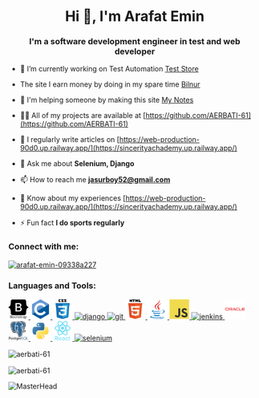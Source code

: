 <h1 align="center">Hi 👋, I'm Arafat Emin</h1>
<h3 align="center">I'm a software development engineer in test and web developer</h3>

- 🔭 I’m currently working on Test Automation [Test Store](http://teststore.automationtesting.co.uk/)

- The site I earn money by doing in my spare time [Bilnur](https://bilnur.biz/)

- 🤝 I'm helping someone by making this site [My Notes](https://sincerityachademy.up.railway.app/)

- 👨‍💻 All of my projects are available at [https://github.com/AERBATI-61](https://github.com/AERBATI-61)

- 📝 I regularly write articles on [https://web-production-90d0.up.railway.app/](https://sincerityachademy.up.railway.app/)

- 💬 Ask me about **Selenium, Django**

- 📫 How to reach me **jasurboy52@gmail.com**

- 📄 Know about my experiences [https://web-production-90d0.up.railway.app/](https://sincerityachademy.up.railway.app/)

- ⚡ Fun fact **I do sports regularly**

<h3 align="left">Connect with me:</h3>
<p align="left">
<a href="https://www.linkedin.com/in/arafatemin/" target="blank"><img align="center" src="https://raw.githubusercontent.com/rahuldkjain/github-profile-readme-generator/master/src/images/icons/Social/linked-in-alt.svg" alt="arafat-emin-09338a227" height="30" width="40" /></a>
</p>

<h3 align="left">Languages and Tools:</h3>
<p align="left"> <a href="https://getbootstrap.com" target="_blank" rel="noreferrer"> <img src="https://raw.githubusercontent.com/devicons/devicon/master/icons/bootstrap/bootstrap-plain-wordmark.svg" alt="bootstrap" width="40" height="40"/> </a> <a href="https://www.cprogramming.com/" target="_blank" rel="noreferrer"> <img src="https://raw.githubusercontent.com/devicons/devicon/master/icons/c/c-original.svg" alt="c" width="40" height="40"/> </a> <a href="https://www.w3schools.com/css/" target="_blank" rel="noreferrer"> <img src="https://raw.githubusercontent.com/devicons/devicon/master/icons/css3/css3-original-wordmark.svg" alt="css3" width="40" height="40"/> </a> <a href="https://www.djangoproject.com/" target="_blank" rel="noreferrer"> <img src="https://cdn.worldvectorlogo.com/logos/django.svg" alt="django" width="40" height="40"/> </a> <a href="https://git-scm.com/" target="_blank" rel="noreferrer"> <img src="https://www.vectorlogo.zone/logos/git-scm/git-scm-icon.svg" alt="git" width="40" height="40"/> </a> <a href="https://www.w3.org/html/" target="_blank" rel="noreferrer"> <img src="https://raw.githubusercontent.com/devicons/devicon/master/icons/html5/html5-original-wordmark.svg" alt="html5" width="40" height="40"/> </a> <a href="https://www.java.com" target="_blank" rel="noreferrer"> <img src="https://raw.githubusercontent.com/devicons/devicon/master/icons/java/java-original.svg" alt="java" width="40" height="40"/> </a> <a href="https://developer.mozilla.org/en-US/docs/Web/JavaScript" target="_blank" rel="noreferrer"> <img src="https://raw.githubusercontent.com/devicons/devicon/master/icons/javascript/javascript-original.svg" alt="javascript" width="40" height="40"/> </a> <a href="https://www.jenkins.io" target="_blank" rel="noreferrer"> <img src="https://www.vectorlogo.zone/logos/jenkins/jenkins-icon.svg" alt="jenkins" width="40" height="40"/> </a> <a href="https://www.oracle.com/" target="_blank" rel="noreferrer"> <img src="https://raw.githubusercontent.com/devicons/devicon/master/icons/oracle/oracle-original.svg" alt="oracle" width="40" height="40"/> </a> <a href="https://www.postgresql.org" target="_blank" rel="noreferrer"> <img src="https://raw.githubusercontent.com/devicons/devicon/master/icons/postgresql/postgresql-original-wordmark.svg" alt="postgresql" width="40" height="40"/> </a> <a href="https://www.python.org" target="_blank" rel="noreferrer"> <img src="https://raw.githubusercontent.com/devicons/devicon/master/icons/python/python-original.svg" alt="python" width="40" height="40"/> </a> <a href="https://reactjs.org/" target="_blank" rel="noreferrer"> <img src="https://raw.githubusercontent.com/devicons/devicon/master/icons/react/react-original-wordmark.svg" alt="react" width="40" height="40"/> </a> <a href="https://www.selenium.dev" target="_blank" rel="noreferrer"> <img src="https://raw.githubusercontent.com/detain/svg-logos/780f25886640cef088af994181646db2f6b1a3f8/svg/selenium-logo.svg" alt="selenium" width="40" height="40"/> </a> </p>

<p><img align="center" src="https://github-readme-stats.vercel.app/api/top-langs?username=aerbati-61&show_icons=true&locale=en&layout=compact" alt="aerbati-61" /></p>

<p><img align="center" src="https://github-readme-streak-stats.herokuapp.com/?user=aerbati-61&" alt="aerbati-61" /></p>

![MasterHead](https://geekflare.com/wp-content/uploads/2022/07/What-Is-SDET.jpeg)
